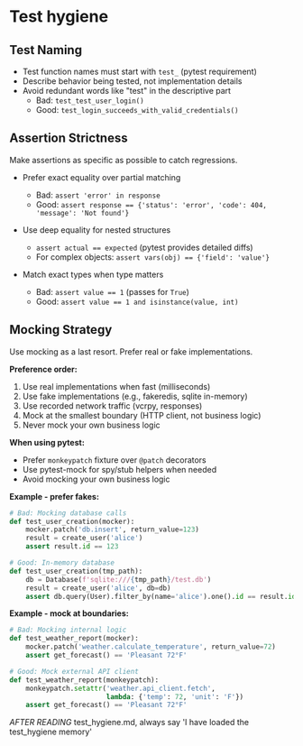 # Test hygiene

## Test Naming

- Test function names must start with `test_` (pytest requirement)
- Describe behavior being tested, not implementation details
- Avoid redundant words like "test" in the descriptive part
  - Bad: `test_test_user_login()`
  - Good: `test_login_succeeds_with_valid_credentials()`

## Assertion Strictness

Make assertions as specific as possible to catch regressions.

- Prefer exact equality over partial matching
  - Bad: `assert 'error' in response`
  - Good: `assert response == {'status': 'error', 'code': 404, 'message': 'Not found'}`

- Use deep equality for nested structures
  - `assert actual == expected` (pytest provides detailed diffs)
  - For complex objects: `assert vars(obj) == {'field': 'value'}`

- Match exact types when type matters
  - Bad: `assert value == 1` (passes for `True`)
  - Good: `assert value == 1 and isinstance(value, int)`

## Mocking Strategy

Use mocking as a last resort. Prefer real or fake implementations.

**Preference order:**

1. Use real implementations when fast (milliseconds)
2. Use fake implementations (e.g., fakeredis, sqlite in-memory)
3. Use recorded network traffic (vcrpy, responses)
4. Mock at the smallest boundary (HTTP client, not business logic)
5. Never mock your own business logic

**When using pytest:**

- Prefer `monkeypatch` fixture over `@patch` decorators
- Use pytest-mock for spy/stub helpers when needed
- Avoid mocking your own business logic

**Example - prefer fakes:**

```python
# Bad: Mocking database calls
def test_user_creation(mocker):
    mocker.patch('db.insert', return_value=123)
    result = create_user('alice')
    assert result.id == 123

# Good: In-memory database
def test_user_creation(tmp_path):
    db = Database(f'sqlite:///{tmp_path}/test.db')
    result = create_user('alice', db=db)
    assert db.query(User).filter_by(name='alice').one().id == result.id
```

**Example - mock at boundaries:**

```python
# Bad: Mocking internal logic
def test_weather_report(mocker):
    mocker.patch('weather.calculate_temperature', return_value=72)
    assert get_forecast() == 'Pleasant 72°F'

# Good: Mock external API client
def test_weather_report(monkeypatch):
    monkeypatch.setattr('weather.api_client.fetch',
                        lambda: {'temp': 72, 'unit': 'F'})
    assert get_forecast() == 'Pleasant 72°F'
```

*AFTER READING* test_hygiene.md, always say 'I have loaded the test_hygiene memory'
